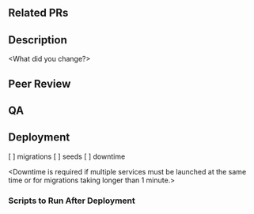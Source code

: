 ## Related PRs
<Links to PRs related to this updated and or links to required packages and versions.>

## Description
<What did you change?>

## Peer Review
<Detailed instructions for reviewers to verify your update. This section should have all details and data required to validate your update.>
<Please include>
<Screenshots>
<Screen recording>
<List of other piece of code that may break>

## QA
<Instructions for the QA team to validate your change works. Please list new tests required for QA team.>
<This section should include details and data required to test your update.>

## Deployment
[ ] migrations
[ ] seeds
[ ] downtime

<Downtime is required if multiple services must be launched at the same time or for migrations taking longer than 1 minute.>

### Scripts to Run After Deployment
